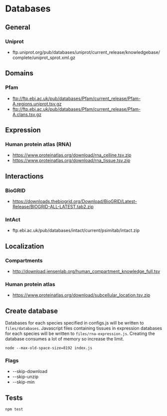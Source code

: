 # Databases

## General

### Uniprot
* ftp.uniprot.org/pub/databases/uniprot/current_release/knowledgebase/complete/uniprot_sprot.xml.gz

## Domains

### Pfam
* ftp://ftp.ebi.ac.uk/pub/databases/Pfam/current_release/Pfam-A.regions.uniprot.tsv.gz
* ftp://ftp.ebi.ac.uk/pub/databases/Pfam/current_release/Pfam-A.clans.tsv.gz

## Expression

### Human protein atlas (RNA)
* https://www.proteinatlas.org/download/rna_celline.tsv.zip
* https://www.proteinatlas.org/download/rna_tissue.tsv.zip

## Interactions

### BioGRID
* https://downloads.thebiogrid.org/Download/BioGRID/Latest-Release/BIOGRID-ALL-LATEST.tab2.zip

### IntAct
* ftp.ebi.ac.uk/pub/databases/intact/current/psimitab/intact.zip

## Localization

### Compartments
* http://download.jensenlab.org/human_compartment_knowledge_full.tsv

### Human protein atlas
* https://www.proteinatlas.org/download/subcellular_location.tsv.zip

## Create database

Databases for each species specified in configs.js will be written to `files/databases`. Javascript files containing tissues in expression databases for each species will be written to `files/rna-expression.js`. Creating the database consumes a lot of memory so increase the limit. 

```
node --max-old-space-size=8192 index.js
```

### Flags

* --skip-download
* --skip-unzip
* --skip-min

## Tests

```
npm test
```
